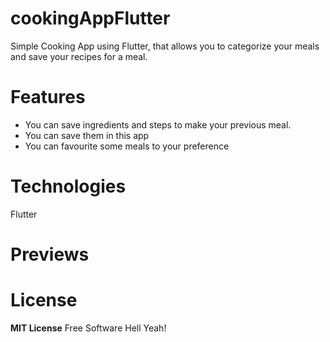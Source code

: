 # cookingAppFlutter
Simple Cooking App using Flutter, that allows you to categorize your meals and save your recipes for a meal.

# Features
- You can save ingredients and steps to make your previous meal.
- You can save them in this app
- You can favourite some meals to your preference

# Technologies
 Flutter
 
 # Previews
 
 
 # License
 **MIT License**
 Free Software Hell Yeah!
